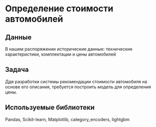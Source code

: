 # Определение стоимости автомобилей
## Данные
 В нашем распоряжении исторические данные: технические характеристики, комплектации и цены автомобилей

## Задача
 Ддя разработки системы рекомендации стоимости автомобиля на основе его описания, требуется построить модель для определения цены.
## Используемые библиотеки
Рandas, Scikit-learn, Matplotlib, category_encoders, lightgbm
